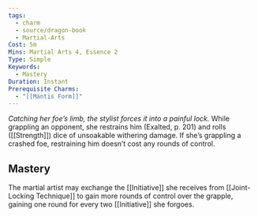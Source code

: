 ```yaml
---
tags:
  - charm
  - source/dragon-book
  - Martial-Arts
Cost: 5m
Mins: Martial Arts 4, Essence 2
Type: Simple
Keywords:
  - Mastery
Duration: Instant
Prerequisite Charms:
  - "[[Mantis Form]]"
---
```

*Catching her foe’s limb, the stylist forces it into a painful lock.*
While grappling an opponent, she restrains him (Exalted, p. 201) and rolls ([[Strength]]) dice of unsoakable withering damage. If she’s grappling a crashed foe, restraining him doesn’t cost any rounds of control. 
## Mastery
The martial artist may exchange the [[Initiative]] she receives from [[Joint-Locking Technique]] to gain more rounds of control over the grapple, gaining one round for every two [[Initiative]] she forgoes.
